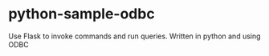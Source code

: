 # python-sample-odbc
Use Flask to invoke commands and run queries.  Written in python and using ODBC

